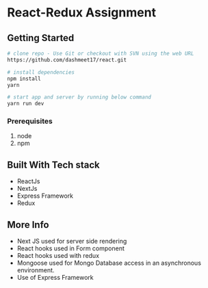 # React-Redux Assignment

## Getting Started

```bash
# clone repo - Use Git or checkout with SVN using the web URL
https://github.com/dashmeet17/react.git

# install dependencies
npm install
yarn

# start app and server by running below command
yarn run dev
```

### Prerequisites

1. node
2. npm

## Built With Tech stack

* ReactJs
* NextJs
* Express Framework
* Redux

## More Info

- Next JS used for server side rendering
- React hooks used in Form component
- React hooks used with redux
- Mongoose used for Mongo Database access in an asynchronous environment.
- Use of Express Framework
